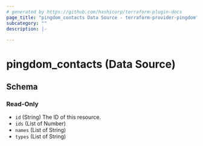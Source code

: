```yaml
---
# generated by https://github.com/hashicorp/terraform-plugin-docs
page_title: "pingdom_contacts Data Source - terraform-provider-pingdom"
subcategory: ""
description: |-
  
---
```


# pingdom_contacts (Data Source)





<!-- schema generated by tfplugindocs -->
## Schema

### Read-Only

- `id` (String) The ID of this resource.
- `ids` (List of Number)
- `names` (List of String)
- `types` (List of String)


